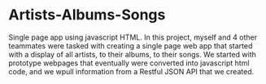 # Artists-Albums-Songs
Single page app using javascript HTML.
In this project, myself and 4 other teammates were tasked with creating a single page web app that started with a display of all artists, to their albums, to their songs.
We started with prototype webpages that eventually were converted into javascript html code, and we wpull information from a Restful JSON API that we created.
